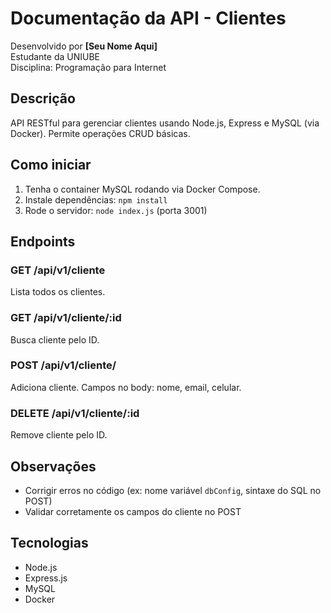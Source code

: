 # Documentação da API - Clientes

Desenvolvido por **[Seu Nome Aqui]**  
Estudante da UNIUBE  
Disciplina: Programação para Internet

## Descrição

API RESTful para gerenciar clientes usando Node.js, Express e MySQL (via Docker). Permite operações CRUD básicas.

## Como iniciar

1. Tenha o container MySQL rodando via Docker Compose.  
2. Instale dependências: `npm install`  
3. Rode o servidor: `node index.js` (porta 3001)

## Endpoints

### GET /api/v1/cliente  
Lista todos os clientes.

### GET /api/v1/cliente/:id  
Busca cliente pelo ID.

### POST /api/v1/cliente/  
Adiciona cliente. Campos no body: nome, email, celular.

### DELETE /api/v1/cliente/:id  
Remove cliente pelo ID.

## Observações

- Corrigir erros no código (ex: nome variável `dbConfig`, sintaxe do SQL no POST)  
- Validar corretamente os campos do cliente no POST

## Tecnologias

- Node.js  
- Express.js  
- MySQL  
- Docker
